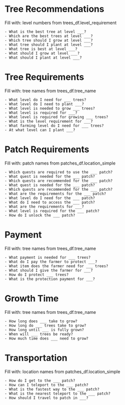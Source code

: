 # Tree Recommendations
Fill with: level numbers from trees_df.level_requirement

    - What is the best tree at level ___?
    - Which are the best trees at level ___?
    - Which tree should I grow at level ___?
    - What tree should I plant at level ___?
    - What tree is best at level ___?
    - What should I grow at level ___?
    - What should I plant at level ___?

# Tree Requirements
Fill with: tree names from trees_df.tree_name

    - What level do I need for ___ trees?
    - What level do I need to plant ___?
    - What level is needed to grow ___ trees?
    - What level is required for ___?
    - What level is required for growing ___ trees?
    - What is the level requirement for ___?
    - What farming level do I need for ___ trees?
    - At what level can I plant ___?

# Patch Requirements
Fill with: patch names from patches_df.location_simple

    - Which quests are required to use the ___ patch?
    - What quest is needed for the ___ patch?
    - Which quests are recommended for the ___ patch?
    - What quest is needed for the ___ patch?
    - Which quests are recommended for the ___ patch?
    - What are the requirements for the ___ patch?
    - What level do I need for the ___ patch?
    - What do I need to access the ___ patch?
    - What are the requirements for ___?
    - What level is required for the ___ patch?
    - How do I unlock the ___ patch?

# Payment
Fill with: tree names from trees_df.tree_name

    - What payment is needed for ___ trees?
    - What do I pay the farmer to protect ___?
    - What item does the farmer need for ___ trees?
    - What should I give the farmer for ___?
    - How do I protect ___ trees?
    - What is the protection payment for ___?

# Growth Time
Fill with: tree names from trees_df.tree_name

    - How long does ___ take to grow?
    - How long do ___ trees take to grow?
    - How long until ___ is fully grown?
    - When will ___ trees be ready?
    - How much time does ___ need to grow?

# Transportation
Fill with: location names from patches_df.location_simple

    - How do I get to the ___ patch?
    - How can I teleport to the ___ patch?
    - What is the fastest way to the ___ patch?
    - What is the nearest teleport to the ___ patch?
    - How should I travel to patch in ___?